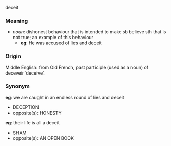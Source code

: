 deceit
### Meaning
+ _noun_: dishonest behaviour that is intended to make sb believe sth that is not true; an example of this behaviour
	+ __eg__: He was accused of lies and deceit

### Origin

Middle English: from Old French, past participle (used as a noun) of deceveir ‘deceive’.

### Synonym

__eg__: we are caught in an endless round of lies and deceit

+ DECEPTION
+ opposite(s): HONESTY

__eg__: their life is all a deceit

+ SHAM
+ opposite(s): AN OPEN BOOK


